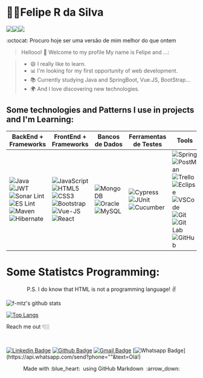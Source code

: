 

# 👨‍💻Felipe R da Silva

![](https://img.shields.io/badge/-Twilio-white?style=flat-square&logo=twilio)![](https://img.shields.io/badge/-Firebase-white?style=flat-square&logo=firebase)![](https://img.shields.io/badge/-Trello-blue?style=flat-square&logo=trello)

:octocat: Procuro hoje ser uma versão de mim melhor do que ontem


> Hellooo! 👋 Welcome to my profile
My name is Felipe and ...:

 > - 😄 I really like to learn. 
 > - 📊 I'm looking for my first opportunity of web development. 
 > - 📚 Currently studying Java and SpringBoot, Vue.JS, BootStrap... 
 > - 🌍 And I love discovering new technologies. 


## Some technologies and Patterns I use in projects and I'm Learning:

BackEnd + Frameworks   | FrontEnd + Frameworks|Bancos de Dados |Ferramentas de Testes |Tools |  Mobile | Services 
--------- | ---------|----------------|----------------------|-------|---------|--------
 ![Java](https://img.shields.io/badge/-Java-007396?style=flat-square&logo=java)![JWT](https://img.shields.io/badge/-JWT-black?style=flat-square&logo=jsonwebtokens)![Sonar Lint](https://img.shields.io/badge/-Sonar_Lint-red?style=flat-square&logo=sonarlint)![ES Lint](https://img.shields.io/badge/-ES_Lint-darkblue?style=flat-square&logo=eslint)![Maven](https://img.shields.io/badge/-Maven-purple?style=flat-square&logo=apachemaven)![Hibernate](https://img.shields.io/badge/-Hibernate-grey?style=flat-square&logo=hibernate)|![JavaScript](https://img.shields.io/badge/-JavaScript-black?style=flat-square&logo=javascript)![HTML5](https://img.shields.io/badge/-HTML5-E34F26?style=flat-square&logo=html5&logoColor=white)![CSS3](https://img.shields.io/badge/-CSS3-1572B6?style=flat-square&logo=css3)![Bootstrap](https://img.shields.io/badge/-Bootstrap-563D7C?style=flat-square&logo=bootstrap)![Vue-JS](https://img.shields.io/badge/-VueJS-black?style=flat-square&logo=Vue.js)![React](https://img.shields.io/badge/-React-darkblue?style=flat-square&logo=React)| ![MongoDB](https://img.shields.io/badge/-MongoDB-black?style=flat-square&logo=mongodb)![Oracle](https://img.shields.io/badge/-Oracle_DB-red?style=flat-square&logo=oracle)![MySQL](https://img.shields.io/badge/-MySQL-4479A1?style=flat-square&logo=mysql&logoColor=white)|![Cypress](https://img.shields.io/badge/-Cypress-black?style=flat-square&logo=cypress)![JUnit](https://img.shields.io/badge/-JUnit-red?style=flat-square&logo=junit) ![Cucumber](https://img.shields.io/badge/-Cucumber-white?style=flat-square&logo=cucumber)|![Spring](https://img.shields.io/badge/-Spring-6DB33F?style=flat-square&logo=spring&logoColor=white)![PostMan](https://img.shields.io/badge/-Postman-black?style=flat-square&logo=postman)![Trello](https://img.shields.io/badge/-Trello-blue?style=flat-square&logo=trello)![Eclipse](https://img.shields.io/badge/-Eclipse-2C2255?style=flat-square&logo=eclipse&logoColor=white)![VSCode](https://img.shields.io/badge/-VSCode-007ACC?style=flat-square&logo=visual-studio-code&logoColor=white)![Git](https://img.shields.io/badge/-Git-black?style=flat-square&logo=git)![Git Lab](https://img.shields.io/badge/-Git_Lab-orange?style=flat-square&logo=gitlab)![GitHub](https://img.shields.io/badge/-GitHub-181717?style=flat-square&logo=github)|![](https://img.shields.io/badge/-Dart-black?style=flat-square&logo=dart)![Flutter](https://img.shields.io/badge/-Flutter-black?style=flat-square&logo=flutter&logoColor=blue)|[![Gmail Badge](https://img.shields.io/badge/-Gmail-c14438?style=flat-square&logo=Gmail&logoColor=white&link=mailto:felipe.rs.dev@gmail.com)](mailto:felipe.rs.dev@gmail.com/)![](https://img.shields.io/badge/-Twilio-white?style=flat-square&logo=twilio)![](https://img.shields.io/badge/-Firebase-white?style=flat-square&logo=firebase)![](https://img.shields.io/badge/-Trello-blue?style=flat-square&logo=trello)






# Some Statistcs Programming:

<p align="center"> P.S. I do know that HTML is not a programming language! ✌️ </p>

![f-mtz's github stats](https://github-readme-stats.vercel.app/api?username=f-mtz&show_icons=true&theme=tokyonight)

[![Top Langs](https://github-readme-stats.vercel.app/api/top-langs/?username=f-mtz)](https://github.com/f-mtz/github-readme-stats)


<p align="left">
Reach me out 👇🏼
</p>
<br>


[![Linkedin Badge](https://img.shields.io/badge/-LinkedIn-blue?style=flat-square&logo=Linkedin&logoColor=white&link=https://www.linkedin.com/in/felipe-ribeiro-1a9b471a0/)](https://www.linkedin.com/in/felipe-ribeiro-1a9b471a0/)
[![Github Badge](https://img.shields.io/badge/-Github-000?style=flat-square&logo=Github&logoColor=white&link=https://github.com/f-mtz)](https://github.com/f-mtz)
[![Gmail Badge](https://img.shields.io/badge/-Gmail-c14438?style=flat-square&logo=Gmail&logoColor=white&link=mailto:felipe.rs.dev@gmail.com)](mailto:felipe.rs.dev@gmail.com/)
[![Whatsapp Badge](https://img.shields.io/badge/-Whatsapp-4CA143?style=flat-square&labelColor=4CA143&logo=whatsapp&logoColor=white&link=https://api.whatsapp.com/send?phone=""&text=Olá!)](https://api.whatsapp.com/send?phone=""&text=Olá!)




<p align="center">
  Made with :blue_heart: &nbsp;using GitHub Markdown &nbsp;:arrow_down:
</p>



<!--
[![Instagram Badge](https://img.shields.io/badge/-Instagram-violet?style=flat-square&logo=Instagram&logoColor=white&link=https://www.instagram.com/x/)](https://www.instagram.com/x/) 
-->
<!-- 
[![Youtube Badge](https://img.shields.io/badge/-Youtube-FF0000?style=flat-square&labelColor=FF0000&logo=youtube&logoColor=white&link=https://PUT THE LINK YOUR CHANNEL HERE)](https://PUT THE LINK YOUR CHANNEL HERE TOO) 


  [![Github Stats By Anurag](https://github.com/f-mtz.vercel.app/api?username=quadrified&show_icons=true&title_color=fff&icon_color=79ff97&text_color=9f9f9f&bg_color=151515)](https://github.com/f-mtz/github-readme)
 [![Telegram Badge](https://img.shields.io/badge/-Telegram-1ca0f1?style=flat-square&labelColor=1ca0f1&logo=telegram&logoColor=white&link=https://t.me/wesleyosantos91)](https://t.me/wesleyosantos91)
  
<p align="center"> 
  <i> Let's connect and chat! :incoming_envelope: </i>
</p>

<p align="center">
  <a href="https://www.linkedin.com/in/quadrified"><img src="https://github.com/Quadrified/Quadrified/blob/master/assets/my_svgs/linkedin.svg" width="30px" alt="LinkedIn"></a> &nbsp; &nbsp;
  <a href="https://instagram.com/quadrified"><img src="https://github.com/Quadrified/Quadrified/blob/master/assets/my_svgs/instagram.svg" width="30px" alt="Instagram"></a> &nbsp; &nbsp;
  <a href="https://twitter.com/quadrified"><img src="https://github.com/Quadrified/Quadrified/blob/master/assets/my_svgs/twitter.svg" width="30px" alt="Twitter">     </a> &nbsp; &nbsp;
  <a href="https://api.whatsapp.com/send?phone=+917330770559"><img src="https://github.com/Quadrified/Quadrified/blob/master/assets/my_svgs/whatsapp.svg" width="30px" alt="Whatsapp"></a> &nbsp; &nbsp;
  <a href="https://t.me/quadrified"><img src="https://github.com/Quadrified/Quadrified/blob/master/assets/my_svgs/telegram.svg" width="30px" alt="Telegram"></a> &nbsp; &nbsp;
</p
 
 ![](https://img.shields.io/badge/-Thymeleaf-005F0f?style=flat-square&logo=thymeleaf)
![](https://img.shields.io/badge/-Graphql-E10098?style=flat-square&logo=graphql)
  
![Nodejs](https://img.shields.io/badge/-Nodejs-339933?style=flat-square&logo=Node.js&logoColor=white)

![Sass](https://img.shields.io/badge/-Sass-CC6699?style=flat-square&logo=sass&logoColor=white)

![TypeScript](https://img.shields.io/badge/-TypeScript-007ACC?style=flat-square&logo=typescript)
![Angular](https://img.shields.io/badge/-Angular-DD0031?style=flat-square&logo=angular)
![Sencha](https://img.shields.io/badge/-Sencha-86BC40?style=flat-square&logo=sencha&logoColor=white)
![Ionic](https://img.shields.io/badge/-Ionic-3880FF?style=flat-square&logo=ionic&logoColor=white)
![NestJS](https://img.shields.io/badge/-NestJS-E0234E?style=flat-square&logo=nestjs&logoColor=white)
![Microsoft SQL Server](https://img.shields.io/badge/-SQL%20Server-CC2927?style=flat-square&logo=microsoft-sql-server&logoColor=white)

![Docker](https://img.shields.io/badge/-Docker-2496ED?style=flat-square&logo=docker&logoColor=white)
![Microsoft Azure](https://img.shields.io/badge/Microsoft%20Azure-0089D6?style=flat-square&logo=microsoft-azure&logoColor=white)


![Java](https://img.shields.io/badge/-Java-007396?style=flat-square&logo=java)
![Spring](https://img.shields.io/badge/-Spring-6DB33F?style=flat-square&logo=spring&logoColor=white)
![JavaScript](https://img.shields.io/badge/-JavaScript-black?style=flat-square&logo=javascript)
![Nodejs](https://img.shields.io/badge/-Nodejs-339933?style=flat-square&logo=Node.js&logoColor=white)
![HTML5](https://img.shields.io/badge/-HTML5-E34F26?style=flat-square&logo=html5&logoColor=white)
![CSS3](https://img.shields.io/badge/-CSS3-1572B6?style=flat-square&logo=css3)
![Sass](https://img.shields.io/badge/-Sass-CC6699?style=flat-square&logo=sass&logoColor=white)
![Bootstrap](https://img.shields.io/badge/-Bootstrap-563D7C?style=flat-square&logo=bootstrap)
![TypeScript](https://img.shields.io/badge/-TypeScript-007ACC?style=flat-square&logo=typescript)
![Angular](https://img.shields.io/badge/-Angular-DD0031?style=flat-square&logo=angular)
![Sencha](https://img.shields.io/badge/-Sencha-86BC40?style=flat-square&logo=sencha&logoColor=white)
![Ionic](https://img.shields.io/badge/-Ionic-3880FF?style=flat-square&logo=ionic&logoColor=white)
![NestJS](https://img.shields.io/badge/-NestJS-E0234E?style=flat-square&logo=nestjs&logoColor=white)
![Microsoft SQL Server](https://img.shields.io/badge/-SQL%20Server-CC2927?style=flat-square&logo=microsoft-sql-server&logoColor=white)
![MongoDB](https://img.shields.io/badge/-MongoDB-black?style=flat-square&logo=mongodb)
![MySQL](https://img.shields.io/badge/-MySQL-4479A1?style=flat-square&logo=mysql&logoColor=white)
![Docker](https://img.shields.io/badge/-Docker-2496ED?style=flat-square&logo=docker&logoColor=white)
![Microsoft Azure](https://img.shields.io/badge/Microsoft%20Azure-0089D6?style=flat-square&logo=microsoft-azure&logoColor=white)
![Google Cloud](https://img.shields.io/badge/Google%20Cloud-4285F4?style=flat-square&logo=google-cloud&logoColor=white)
![Firebase](https://img.shields.io/badge/Firebase-FFCA28?style=flat-square&logo=firebase&logoColor=white)
![Oracle Cloud](https://img.shields.io/badge/Oracle%20Cloud-F80000?style=flat-square&logo=oracle&logoColor=white)
![Git](https://img.shields.io/badge/-Git-black?style=flat-square&logo=git)
![GitHub](https://img.shields.io/badge/-GitHub-181717?style=flat-square&logo=github)
![BitBucket](https://img.shields.io/badge/-BitBucket-darkblue?style=flat-square&logo=bitbucket)
![JIRA](https://img.shields.io/badge/-JIRA-0052CC?style=flat-square&logo=jira)
![JFrog](https://img.shields.io/badge/-JFrog-41BF47?style=flat-square&logo=jfrog&logoColor=white)
![IntelliJ](https://img.shields.io/badge/-IntelliJ%20IDEA-black?style=flat-square&logo=intellij-idea&logoColor=white)
![Eclipse](https://img.shields.io/badge/-Eclipse-2C2255?style=flat-square&logo=eclipse&logoColor=white)
![VSCode](https://img.shields.io/badge/-VSCode-007ACC?style=flat-square&logo=visual-studio-code&logoColor=white)
![discord](https://img.shields.io/badge/dynamic/json?style=flat-square&logo=discord)

![Team Viewer](https://img.shields.io/badge/-TeamViewer-white?style=flat-square&logo=teamviewer)
![Microsoft Teams](https://img.shields.io/badge/-Microsoft_Teams-black?style=flat-square&logo=microsoftteams)
![Any Desk](https://img.shields.io/badge/-AnyDesk-orange?style=flat-square&logo=anydesk)

![Python](https://img.shields.io/badge/-Python-yellow?style=flat-square&logo=python)
![Kubernetes](https://img.shields.io/badge/-Kubernetes-white?style=flat-square&logo=kubernetes)
![Docker](https://img.shields.io/badge/-Docker-white?style=flat-square&logo=docker)

![Jenkins](https://img.shields.io/badge/-Jenkins-white?style=flat-square&logo=jenkins)

![Sublime Text](https://img.shields.io/badge/-Sublime_Text-white?style=flat-square&logo=sublimetext)

![Tomcat](https://img.shields.io/badge/-Tomcat-white?style=flat-square&logo=apachetomcat)
![Selenium](https://img.shields.io/badge/-Selenium-white?style=flat-square&logo=selenium)

![Kalilinux](https://img.shields.io/badge/-Kalilinux-white?style=flat-square&logo=kalilinux)
![Ubuntu](https://img.shields.io/badge/-Ubuntu-white?style=flat-square&logo=ubuntu)
![Manjaro](https://img.shields.io/badge/-Manjaro-white?style=flat-square&logo=manjaro)

![TypeScript](https://img.shields.io/badge/-TypeScript-white?style=flat-square&logo=typescript)

![MS Word](https://img.shields.io/badge/-Microsoft_Word-white?style=flat-square&logo=microsoftword)
![Power Point](https://img.shields.io/badge/-Power_Point-white?style=flat-square&logo=microsoftpowerpoint)
![Excel](https://img.shields.io/badge/-Excel-white?style=flat-square&logo=microsoftexcel)

![Team Viewer](https://img.shields.io/badge/-TeamViewer-white?style=flat-square&logo=angularjs)
![Team Viewer](https://img.shields.io/badge/-TeamViewer-white?style=flat-square&logo=angular)
![Team Viewer](https://img.shields.io/badge/-TeamViewer-white?style=flat-square&logo=vuetify)
![Team Viewer](https://img.shields.io/badge/-TeamViewer-white?style=flat-square&logo=selenium)
![Team Viewer](https://img.shields.io/badge/-TeamViewer-white?style=flat-square&logo=babel)
![Team Viewer](https://img.shields.io/badge/-TeamViewer-white?style=flat-square&logo=jquery)

![Team Viewer](https://img.shields.io/badge/-TeamViewer-white?style=flat-square&logo=css3)
![Team Viewer](https://img.shields.io/badge/-TeamViewer-white?style=flat-square&logo=html5)
![Team Viewer](https://img.shields.io/badge/-TeamViewer-white?style=flat-square&logo=react)
![Team Viewer](https://img.shields.io/badge/-TeamViewer-white?style=flat-square&logo=vue-dot-js)
![Team Viewer](https://img.shields.io/badge/-TeamViewer-white?style=flat-square&logo=spring)




OLD VERSION
<p align="left">
<img src="https://github.com/f-mtz/portifolio_resources/blob/master/icons/original-size/java.jpg" height="40px"> 
<img src="https://github.com/f-mtz/portifolio_resources/blob/master/icons/jwt.png" height="40px"> 
</p>

<p align="left">
<img src="https://github.com/f-mtz/portifolio_resources/blob/master/icons/original-size/vuejs.jpg"  height="40px"> 
<img src="https://github.com/f-mtz/portifolio_resources/blob/master/icons/original-size/js.jpg"  height="40px"> 
<img src="https://github.com/f-mtz/portifolio_resources/blob/master/icons/original-size/bootstrap.png"  height="40px">
</p>
-->

